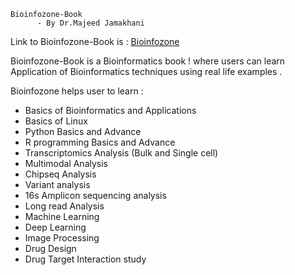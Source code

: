 
```{note}
Bioinfozone-Book
      - By Dr.Majeed Jamakhani
```
Link to Bioinfozone-Book is : [Bioinfozone](https://mjbioinfo.github.io/Bioinfozone-Book/)

Bioinfozone-Book is a Bioinformatics book ! where users can learn Application of Bioinformatics techniques using real life examples .

Bioinfozone helps user to learn :
* Basics of Bioinformatics and Applications
* Basics of Linux 
* Python Basics and Advance
* R programming Basics and Advance
* Transcriptomics Analysis (Bulk and Single cell)
* Multimodal Analysis 
* Chipseq Analysis
* Variant analysis
* 16s Amplicon sequencing analysis
* Long read Analysis
* Machine Learning
* Deep Learning
* Image Processing
* Drug Design
* Drug Target Interaction study 



